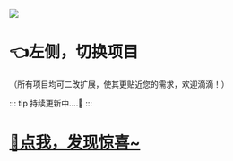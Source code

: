 

![](http://cdn.qiniu.liyansheng.top/img/_20240624135030-ezgif.com-png-to-webp-converter.webp)

# 👈左侧，切换项目

（所有项目均可二改扩展，使其更贴近您的需求，欢迎滴滴！）

::: tip
<MyGlobalComponent />
持续更新中....🚀
:::

# [🤣点我，发现惊喜~](http://liyansheng.top/issues_flow/)
